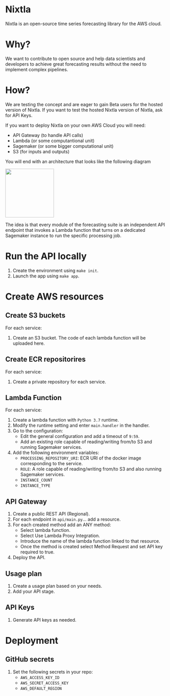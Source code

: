 # Nixtla
Nixtla is an open-source time series forecasting library for the AWS cloud. 


# Why?
We want to contribute to open source and help data scientists and developers to achieve great forecasting results without the need to implement complex pipelines.

# How?

We are testing the concept and are eager to gain Beta users for the hosted version of Nixtla. If you want to test the hosted Nixtla version of Nixtla, ask for API Keys.

If you want to deploy Nixtla on your own AWS Cloud you will need:

- API Gateway (to handle API calls)
- Lambda (or some computantional unit)
- Sagemaker (or some bigger computational unit)
- S3 (for inputs and outputs)

You will end with an architecture that looks like the following diagram

<img src="https://raw.githubusercontent.com/nixtla/tsfeatures/main/.github/images/Architecture.png" width="152">

The idea is that every module of the forecasting suite is an independent API endpoint that invokes a Lambda function that turns on a dedicated Sagemaker instance to run the specific processing job. 


# Run the API locally

1. Create the environment using `make init`.
2. Launch the app using `make app`.

# Create AWS resources

## Create S3 buckets

For each service:
1. Create an S3 bucket. The code of each lambda function will be uploaded here.

## Create ECR repositorires

For each service:

1. Create a private repository for each service.

## Lambda Function

For each service:

1. Create a lambda function with `Python 3.7` runtime.
2. Modify the runtime setting and enter `main.handler` in the handler.
3. Go to the configuration:
	- Edit the general configuration and add a timeout of `9:59`.
	- Add an existing role capable of reading/writing from/to S3 and running Sagemaker services.
4. Add the following environment variables:
	- `PROCESSING_REPOSITORY_URI`: ECR URI of the docker image corresponding to the service.
	- `ROLE`: A  role capable of reading/writing from/to S3 and also running Sagemaker services.
 	- `INSTANCE_COUNT`
	- `INSTANCE_TYPE`

## API Gateway

1. Create a public REST API (Regional).
2. For each endpoint in `api/main.py`… add a resource.
3. For each created method add an ANY method:
	- Select lambda function.
	- Select Use Lambda Proxy Integration.
	- Introduce the name of the lambda function linked to that resource.
	- Once the method is created select Method Request and set API key required to true.
4. Deploy the API.


## Usage plan

1. Create a usage plan based on your needs.
2. Add your API stage.

## API Keys

1. Generate API keys as needed.

# Deployment

## GitHub secrets

1. Set the following secrets in your repo:
	- `AWS_ACCESS_KEY_ID`
	- `AWS_SECRET_ACCESS_KEY`
	- `AWS_DEFAULT_REGION`
